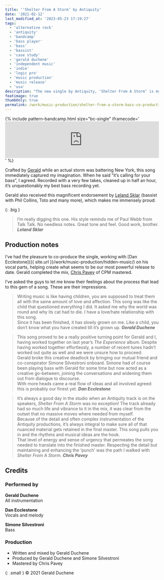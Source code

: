 ```yaml
---
title: '‘Shelter From A Storm’ by Antiquity'
date: '2021-02-12'
last_modified_at: '2023-05-23 17:19:27'
tags:
  - 'alternative rock'
  - 'antiquity'
  - 'bandcamp'
  - 'bass player'
  - 'bass'
  - 'bassist'
  - 'case study'
  - 'gerald duchene'
  - 'independent music'
  - 'indie'
  - 'logic pro'
  - 'music production'
  - 'music release'
  - 'usa'
description: "The new single by Antiquity, ‘Shelter From A Storm’ is my new bass recording and co-production, together with Gerald Duchene."
featimage: true
thumbOnly: true
permalink: /work/music-production/shelter-from-a-storm-bass-co-production-antiquity/
---
```

{% include pattern-bandcamp.html size="bc-single" iframecode='<iframe style="border: 0; width: 100%; height: 120px;" src="https://bandcamp.com/EmbeddedPlayer/track=2838120524/size=large/bgcol=ffffff/linkcol=333333/tracklist=false/artwork=small/transparent=true/"><a href="https://sessions.antiquity-music.com/track/shelter-from-a-storm">Shelter From A Storm by Antiquity</a></iframe>' %}

Crafted by [Gerald](https://antiquitysessions1.bandcamp.com/track/shelter-from-a-storm) while an actual storm was battering New York, this song immediately captured my imagination. When he said “it’s calling for your bass”, I agreed. Recorded with a very few takes, cleaned up in half an hour, it’s unquestionably my best bass recording yet. 

Gerald also received this magnificent endorsement by [Leland Sklar](https://en.wikipedia.org/wiki/Leland_Sklar) (bassist with Phil Collins, Toto and many more), which makes me immensely proud:

{: .big }
> I’m really digging this one. His style reminds me of Paul Webb from Talk Talk. No needless notes. Great tone and feel. Good work, brother.
> <cite><strong>Leland Sklar</strong></cite>

## Production notes

I’ve had the pleasure to co-produce the single, working with [Dan Ecclestone]({{ site.url }}/work/music-production/hidden-music/) on his vocal parts, helping create what seems to be our most powerful release to date. Gerald completed the mix, [Chris Pavey](https://www.chrispaveymastering.com/) of CPM mastered.

I’ve asked the guys to let me know their feelings about the process that lead to this gem of a song. These are their impressions.

> Writing music is like having children, you are supposed to treat them all with the same amount of love and affection. This song was like the child that questioned everything I did. It asked me why the world was round and why its cat had to die. I have a love/hate relationship with this song.<br>
> Since it has been finished, it has slowly grown on me. Like a child, you don’t know what you have created till it’s grown up.
> <cite><strong>Gerald Duchene</strong></cite>

> This song proved to be a really positive turning point for Gerald and I, having worked together on last year’s *The Experience* album. Despite having worked together effortlessly, a number of recent tunes hadn’t worked out quite as well and we were unsure how to proceed.<br>
> Gerald broke this creative deadlock by bringing our mutual friend and co-conspirator Simone Silvestroni onboard. Simone had of course been playing bass with Gerald for some time but now acted as a creative go-between, joining the conversations and widening them out from dialogue to discourse.<br>
> With more heads came a real flow of ideas and all involved agreed: this is probably our finest yet.
> <cite><strong>Dan Ecclestone</strong></cite>

> It’s always a good day in the studio when an Antiquity track is on the speakers, _Shelter From A Storm_ was no exception! The track already had so much life and vibrance to it in the mix, it was clear from the outset that no massive moves where needed from myself.<br>
> Because of the detail and often complex instrumentation of the Antiquity productions, it’s always integral to make sure all of that nuanced material gets retained in the final master. This song pulls you in and the rhythms and musical ideas are the hook.<br>
> That level of energy and sense of urgency that permeates the song needed to translate into the finished master. Respecting the detail but maintaining and enhancing the ‘punch’ was the path I walked with _Shelter From A Storm_.
> <cite><strong>Chris Pavey</strong></cite>

## Credits

### Performed by

**Gerald Duchene**<br>
All instrumentation

**Dan Ecclestone**<br>
Vocals and melody

**Simone Silvestroni**<br>
Bass

### Production

- Written and mixed by Gerald Duchene
- Produced by Gerald Duchene and Simone Silvestroni
- Mastered by Chris Pavey

{: .small }
&copy; 2021 Gerald Duchene